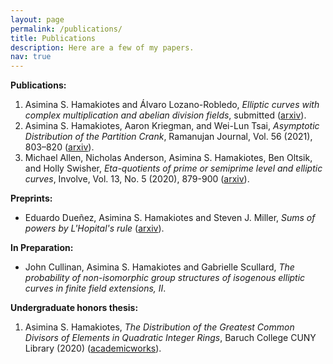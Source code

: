 ```yaml
---
layout: page
permalink: /publications/
title: Publications
description: Here are a few of my papers.
nav: true
---
```


**Publications:**
1. Asimina S. Hamakiotes and Álvaro Lozano-Robledo, *Elliptic curves with complex multiplication and abelian division fields*, submitted ([arxiv](https://arxiv.org/abs/2308.00668)).
2. Asimina S. Hamakiotes, Aaron Kriegman, and Wei-Lun Tsai, *Asymptotic Distribution of the Partition Crank*, Ramanujan Journal, Vol. 56 (2021), 803–820 ([arxiv](https://arxiv.org/abs/1909.12806)).
3. Michael Allen, Nicholas Anderson, Asimina S. Hamakiotes, Ben Oltsik, and Holly Swisher, *Eta-quotients of prime or semiprime level and elliptic curves*, Involve, Vol. 13, No. 5 (2020), 879-900 ([arxiv](https://arxiv.org/abs/1901.10511)).

<!--**Submitted:**-->

**Preprints:**
* Eduardo Dueñez, Asimina S. Hamakiotes and Steven J. Miller, *Sums of powers by L'Hopital's rule* ([arxiv](https://arxiv.org/abs/2302.03624)). 

**In Preparation:** 
* John Cullinan, Asimina S. Hamakiotes and Gabrielle Scullard, *The probability of non-isomorphic group structures of isogenous elliptic curves in finite field extensions, II*. 

**Undergraduate honors thesis:**
1. Asimina S. Hamakiotes, *The Distribution of the Greatest Common Divisors of Elements in Quadratic Integer Rings*, Baruch College CUNY Library (2020) ([academicworks](https://academicworks.cuny.edu/bb_etds/99/)).



